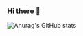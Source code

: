 ### Hi there 👋
![Anurag's GitHub stats](https://github-readme-stats.vercel.app/api?username=kiyotakakuzuma&hide=contribs,prs)
<!--
**kiyotakakuzuma/kiyotakakuzuma** is a ✨ _special_ ✨ repository because its `README.md` (this file) appears on your GitHub profile.

Here are some ideas to get you started:

- 🔭 I’m currently working on ...
- 🌱 I’m currently learning ...
- 👯 I’m looking to collaborate on ...
- 🤔 I’m looking for help with ...
- 💬 Ask me about ...
- 📫 How to reach me: ...
- 😄 Pronouns: ...
- ⚡ Fun fact: ...
-->
